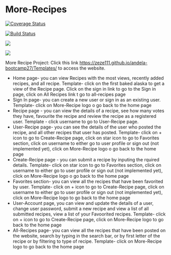 # More-Recipes
<a href='https://coveralls.io/github/zeze111/andela-bootcamp27?branch=master'><img src='https://coveralls.io/repos/github/zeze111/andela-bootcamp27/badge.svg?branch=master' alt='Coverage Status' /></a>

[![Build Status](https://travis-ci.org/zeze111/andela-bootcamp27.svg?branch=master)](https://travis-ci.org/zeze111/andela-bootcamp27)

<a href="https://codeclimate.com/github/codeclimate/codeclimate"><img src="https://codeclimate.com/github/codeclimate/codeclimate/badges/gpa.svg" /></a>

<a href="https://codeclimate.com/github/codeclimate/codeclimate/coverage"><img src="https://codeclimate.com/github/codeclimate/codeclimate/badges/coverage.svg" /></a>

More Recipe Project: Click this link https://zeze111.github.io/andela-bootcamp27/Templates/ to access the website.

 - Home page- you can view Recipes with the most views, recently added recipes, and all recipe. Template- click on the first baked alaska to get a view of the Recipe page. Click on the sign in link to go to the Sign in page, click on All Recipes link t go to all-recipes page
 - Sign In page- you can create a new user or sign in as an existing user. Template- click on More-Recipe logo o go back to the home page
 - Recipe page - you can view the details of a recipe, see how many votes they have, favourite the recipe and review the recipe as a registered user. Template - click username to go to User-Recipe page.
 - User-Recipe page- you can see the details of the user who posted the recipe, and all other recipes that user has posted. Template- click on + icon to go to Create-Recipe page, click on star icon to go to Favorites section, click on username to either go to user profile or sign out (not implemented yet), click on More-Recipe logo o go back to the home page
 - Create-Recipe page - you can submit a recipe by inputing the rquired details. Template- click on star icon to go to Favorites section, click on username to either go to user profile or sign out (not implemented yet), click on More-Recipe logo o go back to the home page
 - Favorites section- you can view all the recipes that have been favorited by user. Template- click on + icon to go to Create-Recipe page, click on username to either go to user profile or sign out (not implemented yet), click on More-Recipe logo to go back to the home page
 - User-Account page, you can view and update the details of a user, change user password, submit a new recipe and view a list of all submitted recipes, view a list of your Favoorited recipes. Template- click on + icon to go to Create-Recipe page, click on More-Recipe logo to go back to the home page
 - All-Recipes page- you can view all the recipes that have been posted on the website, search by typing in the search bar, or by first letter of the recipe or by filtering to type of recipe. Template- click on More-Recipe logo to go back to the home page






